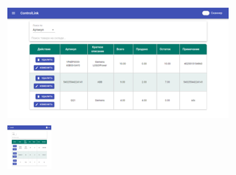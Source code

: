 
![alt text](https://github.com/WildEgor/ReactBarcodeReader/blob/main/client/images/Screenshot_1.png?raw=true)

<img src="https://github.com/WildEgor/ReactBarcodeReader/blob/main/client/images/Screenshot_1.png" width="100" height="100">
